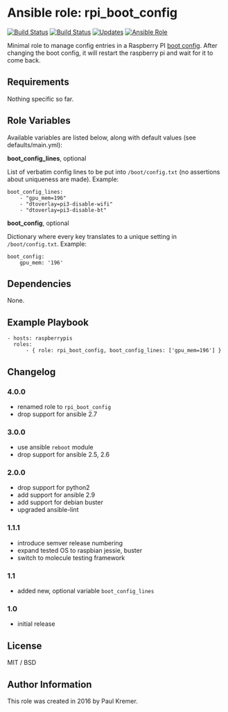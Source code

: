 # Ansible role: rpi_boot_config

[![Build Status](https://img.shields.io/travis/infothrill/ansible-role-rpi_boot_config/master.svg?label=travis_master)](https://travis-ci.org/infothrill/ansible-role-rpi_boot_config)
[![Build Status](https://img.shields.io/travis/infothrill/ansible-role-rpi_boot_config/develop.svg?label=travis_develop)](https://travis-ci.org/infothrill/ansible-role-rpi_boot_config)
[![Updates](https://pyup.io/repos/github/infothrill/ansible-role-rpi_boot_config/shield.svg)](https://pyup.io/repos/github/infothrill/ansible-role-rpi_boot_config/)
[![Ansible Role](https://img.shields.io/ansible/role/50818.svg)](https://galaxy.ansible.com/infothrill/rpi_boot_config/)


Minimal role to manage config entries in a Raspberry PI [boot config](http://www.raspberrypi.org/documentation/configuration/config-txt.md). After changing the boot config, it will restart the raspberry pi and wait for it to come back.


## Requirements

Nothing specific so far.

## Role Variables

Available variables are listed below, along with default values (see defaults/main.yml):

**boot\_config\_lines**, optional

List of verbatim config lines to be put into `/boot/config.txt` (no assertions about uniqueness are made). Example:

```
boot_config_lines:
	- "gpu_mem=196"
	- "dtoverlay=pi3-disable-wifi"
	- "dtoverlay=pi3-disable-bt"
```


**boot\_config**, optional

Dictionary where every key translates to a unique setting in `/boot/config.txt`. Example:

```
boot_config:
	gpu_mem: '196'
```


## Dependencies

None.

## Example Playbook

    - hosts: raspberrypis
      roles:
	      - { role: rpi_boot_config, boot_config_lines: ['gpu_mem=196'] }

## Changelog

### 4.0.0

* renamed role to `rpi_boot_config`
* drop support for ansible 2.7

### 3.0.0

* use ansible `reboot` module
* drop support for ansible 2.5, 2.6

### 2.0.0

* drop support for python2
* add support for ansible 2.9
* add support for debian buster
* upgraded ansible-lint

### 1.1.1

* introduce semver release numbering
* expand tested OS to raspbian jessie, buster
* switch to molecule testing framework

### 1.1
* added new, optional variable `boot_config_lines`

### 1.0
* initial release


## License

MIT / BSD

## Author Information

This role was created in 2016 by Paul Kremer.

